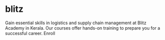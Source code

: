 # blitz
Gain essential skills in logistics and supply chain management at Blitz Academy in Kerala. Our courses offer hands-on training to prepare you for a successful career. Enroll
